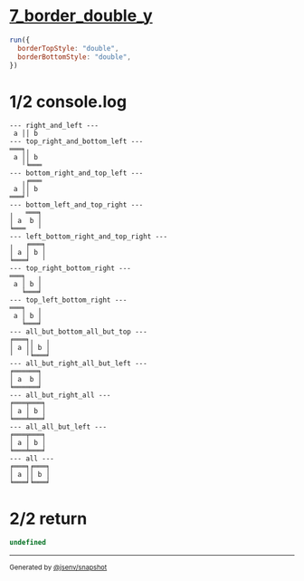 # [7_border_double_y](../../table_2_cells_same_row.test.mjs#L169)

```js
run({
  borderTopStyle: "double",
  borderBottomStyle: "double",
})
```

# 1/2 console.log

```console
--- right_and_left ---
 a ││ b 
--- top_right_and_bottom_left ---
═══╕╷   
 a ││ b 
   ╵╘═══
--- bottom_right_and_top_left ---
   ╷╒═══
 a ││ b 
═══╛╵   
--- bottom_left_and_top_right ---
╷   ═══╕
│ a  b │
╘═══   ╵
--- left_bottom_right_and_top_right ---
╷   ╒═══╕
│ a │ b │
╘═══╛   ╵
--- top_right_bottom_right ---
═══╕   ╷
 a │ b │
   ╘═══╛
--- top_left_bottom_right ---
═══╕   ╷
 a │ b │
   ╘═══╛
--- all_but_bottom_all_but_top ---
╒═══╕╷   ╷
│ a ││ b │
╵   ╵╘═══╛
--- all_but_right_all_but_left ---
╒══════╕
│ a  b │
╘══════╛
--- all_but_right_all ---
╒═══╤═══╕
│ a │ b │
╘═══╧═══╛
--- all_all_but_left ---
╒═══╤═══╕
│ a │ b │
╘═══╧═══╛
--- all ---
╒═══╕╒═══╕
│ a ││ b │
╘═══╛╘═══╛
```

# 2/2 return

```js
undefined
```

---

<sub>
  Generated by <a href="https://github.com/jsenv/core/tree/main/packages/independent/snapshot">@jsenv/snapshot</a>
</sub>
